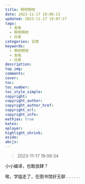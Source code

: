 ```yaml
---
title: 啊吧啊吧
date: 2023-11-17 19:06:13
updated: 2023-11-17 19:07:17
tags:
  - 发电
  - 啊吧啊吧
  - 日常
categories: 日常
keywords:
  - 啊吧啊吧
  - 发电
  - 日常
description: 
top_img:
comments:
cover:
toc:
toc_number:
toc_style_simple:
copyright:
copyright_author:
copyright_author_href:
copyright_url:
copyright_info:
mathjax: true
katex:
aplayer:
highlight_shrink:
aside:
abcjs:
---
```


> 2023-11-17 19:06:34

小小编译，也敢放肆？

唉，学姐走了，在图书馆好无聊 . . . . . . 
